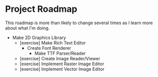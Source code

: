 # Project Roadmap
This roadmap is more than likely to change several times as I learn more about what I'm doing.

* Make 2D Graphics Library
    * [exercise] Make Rich Text Editor
        * Create Font Renderer
            * Make TTF Parser/Reader
    * [exercise] Create Image Reader/Viewer
    * [exercise] Implement Raster Image Editor
    * [exercise] Implement Vector Image Editor
